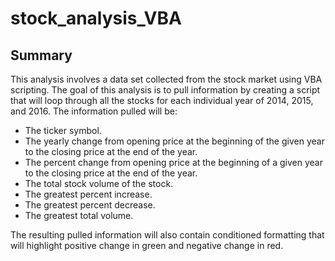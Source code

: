 # stock_analysis_VBA

## Summary
This analysis involves a data set collected from the stock market using VBA scripting. The goal of this analysis is to pull information by creating a script that will loop through all the stocks for each individual year of 2014, 2015, and 2016. The information pulled will be:
* The ticker symbol.
* The yearly change from opening price at the beginning of the given year to the closing price at the end of the year.
* The percent change from opening price at the beginning of a given year to the closing price at the end of the year. 
* The total stock volume of the stock.
* The greatest percent increase.
* The greatest percent decrease.
* The greatest total volume. 

The resulting pulled information will also contain conditioned formatting that will highlight positive change in green and negative change in red.
